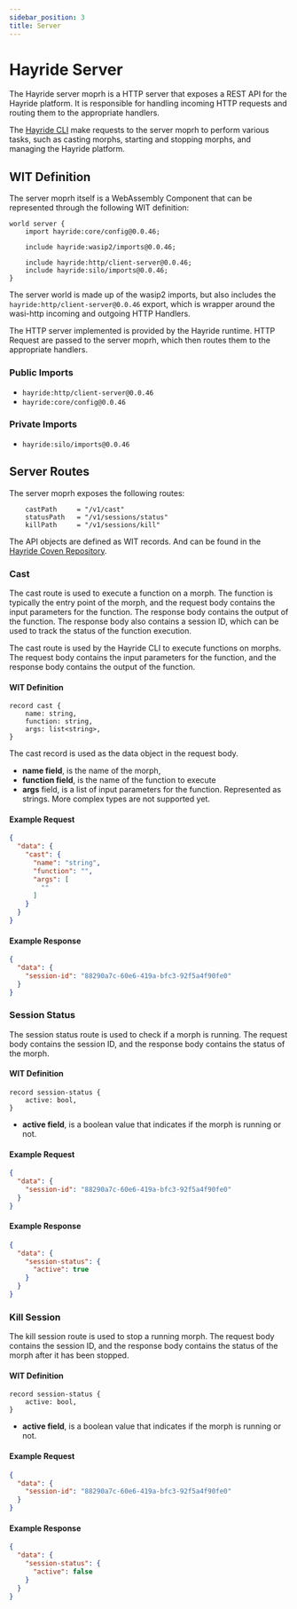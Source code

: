 ```yaml
---
sidebar_position: 3
title: Server
---
```


# Hayride Server

The Hayride server moprh is a HTTP server that exposes a REST API for the Hayride platform. It is responsible for handling incoming HTTP requests and routing them to the appropriate handlers. 

The [Hayride CLI](./cli.md) make requests to the server moprh to perform various tasks, such as casting morphs, starting and stopping morphs, and managing the Hayride platform.

## WIT Definition

The server moprh itself is a WebAssembly Component that can be represented through the following WIT definition:

```wit
world server {
    import hayride:core/config@0.0.46;

    include hayride:wasip2/imports@0.0.46;

    include hayride:http/client-server@0.0.46;
    include hayride:silo/imports@0.0.46;
}
```
The server world is made up of the wasip2 imports, but also includes the `hayride:http/client-server@0.0.46` export, which is wrapper around the wasi-http incoming and outgoing HTTP Handlers. 

The HTTP server implemented is provided by the Hayride runtime. HTTP Request are passed to the server moprh, which then routes them to the appropriate handlers. 

### Public Imports
- `hayride:http/client-server@0.0.46`
- `hayride:core/config@0.0.46`

### Private Imports
- `hayride:silo/imports@0.0.46`

## Server Routes 

The server moprh exposes the following routes:

```
	castPath     = "/v1/cast"
	statusPath   = "/v1/sessions/status"
	killPath     = "/v1/sessions/kill"
```

The API objects are defined as WIT records. And can be found in the [Hayride Coven Repository](https://github.com/hayride-dev/core/blob/main/wit/deps/core/api.wit). 

### Cast
The cast route is used to execute a function on a morph. The function is typically the entry point of the morph, and the request body contains the input parameters for the function. The response body contains the output of the function. The response body also contains a session ID, which can be used to track the status of the function execution.

The cast route is used by the Hayride CLI to execute functions on morphs. The request body contains the input parameters for the function, and the response body contains the output of the function.

#### WIT Definition
```
record cast {
    name: string,
    function: string,
    args: list<string>,
}
```

The cast record is used as the data object in the request body. 

- **name field**, is the name of the morph, 
- **function field**, is the name of the function to execute
- **args** field, is a list of input parameters for the function. Represented as strings. More complex types are not supported yet.

#### Example Request
```json
{
  "data": {
    "cast": {
      "name": "string",
      "function": "",
      "args": [
        ""
      ]
    }
  }
}
```

#### Example Response
```json
{
  "data": {
    "session-id": "88290a7c-60e6-419a-bfc3-92f5a4f90fe0"
  }
}
```

### Session Status

The session status route is used to check if a morph is running. The request body contains the session ID, and the response body contains the status of the morph. 

#### WIT Definition
```   
record session-status {
    active: bool,
}
```

- **active field**, is a boolean value that indicates if the morph is running or not.

#### Example Request
```json
{
  "data": {
    "session-id": "88290a7c-60e6-419a-bfc3-92f5a4f90fe0"
  }
}
```
#### Example Response
```json
{
  "data": {
    "session-status": {
      "active": true
    }
  }
}
```

### Kill Session
The kill session route is used to stop a running morph. The request body contains the session ID, and the response body contains the status of the morph after it has been stopped.

#### WIT Definition
```
record session-status {
    active: bool,
}
```

- **active field**, is a boolean value that indicates if the morph is running or not.

#### Example Request
```json
{
  "data": {
    "session-id": "88290a7c-60e6-419a-bfc3-92f5a4f90fe0"
  }
}
```
#### Example Response
```json
{
  "data": {
    "session-status": {
      "active": false
    }
  }
}
```